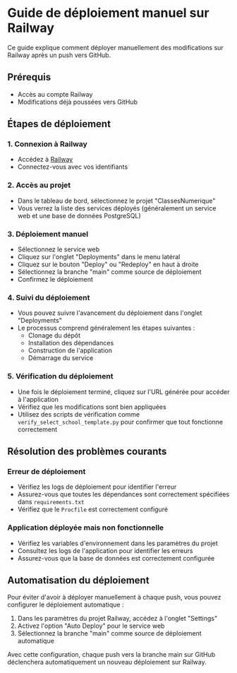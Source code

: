# Guide de déploiement manuel sur Railway

Ce guide explique comment déployer manuellement des modifications sur Railway après un push vers GitHub.

## Prérequis
- Accès au compte Railway
- Modifications déjà poussées vers GitHub

## Étapes de déploiement

### 1. Connexion à Railway
- Accédez à [Railway](https://railway.app/)
- Connectez-vous avec vos identifiants

### 2. Accès au projet
- Dans le tableau de bord, sélectionnez le projet "ClassesNumerique"
- Vous verrez la liste des services déployés (généralement un service web et une base de données PostgreSQL)

### 3. Déploiement manuel
- Sélectionnez le service web
- Cliquez sur l'onglet "Deployments" dans le menu latéral
- Cliquez sur le bouton "Deploy" ou "Redeploy" en haut à droite
- Sélectionnez la branche "main" comme source de déploiement
- Confirmez le déploiement

### 4. Suivi du déploiement
- Vous pouvez suivre l'avancement du déploiement dans l'onglet "Deployments"
- Le processus comprend généralement les étapes suivantes :
  - Clonage du dépôt
  - Installation des dépendances
  - Construction de l'application
  - Démarrage du service

### 5. Vérification du déploiement
- Une fois le déploiement terminé, cliquez sur l'URL générée pour accéder à l'application
- Vérifiez que les modifications sont bien appliquées
- Utilisez des scripts de vérification comme `verify_select_school_template.py` pour confirmer que tout fonctionne correctement

## Résolution des problèmes courants

### Erreur de déploiement
- Vérifiez les logs de déploiement pour identifier l'erreur
- Assurez-vous que toutes les dépendances sont correctement spécifiées dans `requirements.txt`
- Vérifiez que le `Procfile` est correctement configuré

### Application déployée mais non fonctionnelle
- Vérifiez les variables d'environnement dans les paramètres du projet
- Consultez les logs de l'application pour identifier les erreurs
- Assurez-vous que la base de données est correctement configurée

## Automatisation du déploiement

Pour éviter d'avoir à déployer manuellement à chaque push, vous pouvez configurer le déploiement automatique :

1. Dans les paramètres du projet Railway, accédez à l'onglet "Settings"
2. Activez l'option "Auto Deploy" pour le service web
3. Sélectionnez la branche "main" comme source de déploiement automatique

Avec cette configuration, chaque push vers la branche main sur GitHub déclenchera automatiquement un nouveau déploiement sur Railway.
